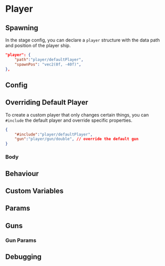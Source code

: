 # Player

## Spawning

In the stage config, you can declare a `player` structure with the data path and position of the player ship.

```json
"player": {
    "path":"player/defaultPlayer",
    "spawnPos": "vec2(0f, -40f)",
},
```

## Config

## Overriding Default Player

To create a custom player that only changes certain things, you can `#include` the default player and override specific properties.

```json
{
    "#include":"player/defaultPlayer",
    "gun":"player/gun/double", // override the default gun
}
```

### Body

## Behaviour

## Custom Variables

## Params

## Guns

### Gun Params

## Debugging